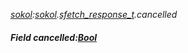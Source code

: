 _[sokol](../../modules/sokol/sokol-module.md):[sokol](../../modules/sokol/sokol-module.md).[sfetch\_response\_t](../../modules/sokol/sokol-sfetch_response_t.md).cancelled_
##### Field cancelled:[Bool](../../modules/wonkey/wonkey-types-bool.md)
